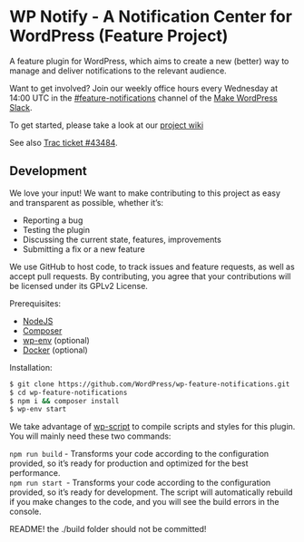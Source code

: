 # WP Notify - A Notification Center for WordPress (Feature Project)

A feature plugin for WordPress, which aims to create a new (better) way to manage and deliver notifications to the relevant audience.

Want to get involved? Join our weekly office hours every Wednesday at 14:00 UTC in the [#feature-notifications](https://wordpress.slack.com/messages/C2K1C71FE) channel of the [Make WordPress Slack](https://make.wordpress.org/chat/).

To get started, please take a look at our [project wiki](https://github.com/WordPress/wp-notify/wiki)

See also [Trac ticket #43484](https://core.trac.wordpress.org/ticket/43484).

## Development
We love your input! We want to make contributing to this project as easy and transparent as possible, whether it’s:

- Reporting a bug
- Testing the plugin
- Discussing the current state, features, improvements
- Submitting a fix or a new feature

We use GitHub to host code, to track issues and feature requests, as well as accept pull requests.
By contributing, you agree that your contributions will be licensed under its GPLv2 License.

Prerequisites:
- [NodeJS](https://nodejs.org/en/download/)
- [Composer](https://getcomposer.org/download/)
- [wp-env](https://developer.wordpress.org/block-editor/reference-guides/packages/packages-env/) (optional)
- [Docker](https://docs.docker.com/get-docker/) (optional)

Installation:
```bash
$ git clone https://github.com/WordPress/wp-feature-notifications.git
$ cd wp-feature-notifications
$ npm i && composer install
$ wp-env start
```

We take advantage of [wp-script](https://developer.wordpress.org/block-editor/reference-guides/packages/packages-scripts/) to compile scripts and styles for this plugin. 
You will mainly need these two commands:

`npm run build` - Transforms your code according to the configuration provided, so it’s ready for production and optimized for the best performance.  
`npm run start `- Transforms your code according to the configuration provided, so it’s ready for development. The script will automatically rebuild if you make changes to the code, and you will see the build errors in the console.

README! the ./build folder should not be committed!
